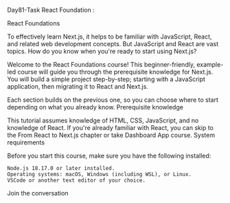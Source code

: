Day81-Task React Foundation :

React Foundations

To effectively learn Next.js, it helps to be familiar with JavaScript, React, and related web development concepts. But JavaScript and React are vast topics. How do you know when you're ready to start using Next.js?

Welcome to the React Foundations course! This beginner-friendly, example-led course will guide you through the prerequisite knowledge for Next.js. You will build a simple project step-by-step; starting with a JavaScript application, then migrating it to React and Next.js.

Each section builds on the previous one, so you can choose where to start depending on what you already know.
Prerequisite knowledge

This tutorial assumes knowledge of HTML, CSS, JavaScript, and no knowledge of React. If you're already familiar with React, you can skip to the From React to Next.js chapter or take Dashboard App course.
System requirements

Before you start this course, make sure you have the following installed:

    Node.js 18.17.0 or later installed.
    Operating systems: macOS, Windows (including WSL), or Linux.
    VSCode or another text editor of your choice.

Join the conversation